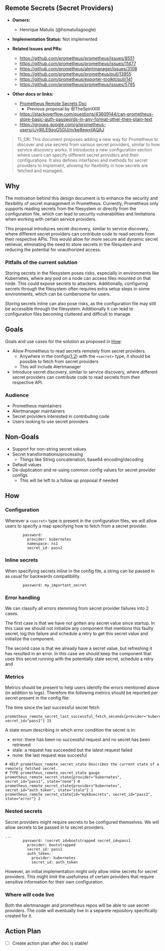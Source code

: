 ## Remote Secrets (Secret Providers)

* **Owners:**
  * Henrique Matulis (@hsmatulisgoogle)

* **Implementation Status:** Not implemented

* **Related Issues and PRs:**
  * https://github.com/prometheus/prometheus/issues/8551
  * https://github.com/prometheus/prometheus/issues/11477
  * https://github.com/prometheus/alertmanager/issues/3108
  * https://github.com/prometheus/prometheus/pull/13955
  * https://github.com/prometheus/exporter-toolkit/pull/141
  * https://github.com/prometheus/prometheus/issues/5795

* **Other docs or links:**
  * [Prometheus Remote Secrets Doc](https://docs.google.com/document/d/1EqHd2EwQxf9SYD8-gl3sgkwaU6A10GhiN7aw-2kx7NU/edit?tab=t.0)
    * Previous proposal by @TheSpiritXIII
  * https://stackoverflow.com/questions/43609144/can-prometheus-store-basic-auth-passwords-in-any-format-other-then-plain-text
  * https://groups.google.com/g/prometheus-users/c/yWLE9qoG5GU/m/ke8ewxjIAQAJ
  

> TL;DR: This document proposes adding a new way for Prometheus to discover and use secrets from various secret providers, similar to how service discovery works. It introduces a new configuration section where users can specify different secret providers and their configurations. It also defines interfaces and methods for secret providers to implement, allowing for flexibility in how secrets are fetched and managed.

## Why

The motivation behind this design document is to enhance the security and flexibility of secret management in Prometheus. Currently, Prometheus only supports reading secrets from the filesystem or directly from the configuration file, which can lead to security vulnerabilities and limitations when working with certain service providers.

This proposal introduces secret discovery, similar to service discovery, where different secret providers can contribute code to read secrets from their respective APIs. This would allow for more secure and dynamic secret retrieval, eliminating the need to store secrets in the filesystem and reducing the potential for unauthorized access.

### Pitfalls of the current solution

Storing secrets in the filesystem poses risks, especially in environments like Kubernetes, where any pod on a node can access files mounted on that node. This could expose secrets to attackers. Additionally, configuring secrets through the filesystem often requires extra setup steps in some environments, which can be cumbersome for users.

Storing secrets inline can also pose risks, as the configuration file may still be accessible through the filesystem. Additionally it can lead to configuration files becoming cluttered and difficult to manage.

## Goals

Goals and use cases for the solution as proposed in [How](#how):

* Allow Prometheus to read secrets remotely from secret providers.
  * Anywhere in the configs([1](https://prometheus.io/docs/prometheus/latest/configuration/configuration/),[2](https://prometheus.io/docs/alerting/latest/configuration/#configuration-file-introduction)) with the `<secret>` type, it should be possible to fetch from secret providers
  * This will include Alertmanager 
* Introduce secret discovery, similar to service discovery, where different secret providers can contribute code to read secrets from their respective API.

### Audience

* Prometheus maintainers
* Alertmanager maintainers
* Secret providers interested in contributing code
* Users looking to use secret providers

## Non-Goals

* Support for non-string secret values
* Secret transformations/processing
  * Things like String concatenation, base64 encoding/decoding
* Default values
* De-duplication and re-using common config values for secret provider configs
  * This will be left to a follow up proposal if needed

## How


### Configuration

Wherever a `<secret>` type is present in the configuration files, we will allow users to specify a map specifying how to fetch from a secret provider.

```
        password:
          provider: kubernetes
          namespace: ns1
          secret_id: pass2
```

### Inline secrets

When specifying secrets inline in the config file, a string can be passed in as usual for backwards compatibility.
```
        password: my_important_secret
```

### Error handling

We can classify all errors stemming from secret provider failures into 2 cases.

The first case is that we have not gotten any secret value since startup. In this case we should not initialize any component that mentions this faulty secret, log this failure and schedule a retry to get this secret value and initialize the component.

The second case is that we already have a secret value, but refreshing it has resulted in an error. In this case we should keep the component that uses this secret running with the potentially stale secret, schedule a retry and 

### Metrics

Metrics should be present to help users identify the errors mentioned above (in addition to logs). Therefore the following metrics should be reported per secret present in the config file:

The time since the last successful secret fetch

```
prometheus_remote_secret_last_successful_fetch_seconds{provider="kubernetes", secret_id="pass1"} 15
```

A state enum describing in which error condition the secret is in:
* error: there has been no successful request and no secret has been retrieved
* stale: a request has succeeded but the latest request failed
* none: the last request was succesful

```
# HELP prometheus_remote_secret_state Describes the current state of a remotely fetched secret.
# TYPE prometheus_remote_secret_state gauge
prometheus_remote_secret_state{provider="kubernetes", secret_id="pass1", state="none"} 0
prometheus_remote_secret_state{provider="kubernetes", secret_id="auth_token", state="stale"} 1
prometheus_remote_secret_state{id="myk8secrets", secret_id="pass2", state="error"} 2
```

### Nested secrets

Secret providers might require secrets to be configured themselves. We will allow secrets to be passed in to secret providers.

```
...
        password: !secret id=bootstrapped secret_id=pass1
          provider: bootstrapped
          secret_id: pass1
          auth_token:
            provider: kubernetes
            secret_id: auth_token
```

However, an initial implementation might only allow inline secrets for secret providers. This might limit the usefulness of certain providers that require sensitive information for their own configuration.

### Where will code live

Both the alertmanager and prometheus repos will be able to use secret providers. The code will eventually live in a separete repository specifically created for it.

## Action Plan

* [ ] Create action plan after doc is stable!
